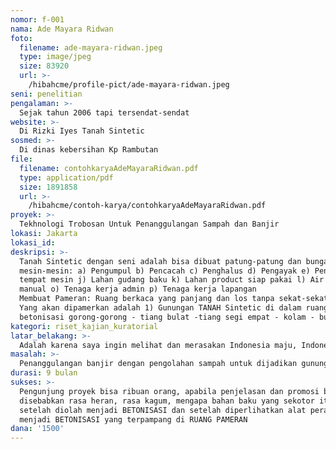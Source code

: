 ```yaml
---
nomor: f-001
nama: Ade Mayara Ridwan
foto:
  filename: ade-mayara-ridwan.jpeg
  type: image/jpeg
  size: 83920
  url: >-
    /hibahcme/profile-pict/ade-mayara-ridwan.jpeg
seni: penelitian
pengalaman: >-
  Sejak tahun 2006 tapi tersendat-sendat
website: >-
  Di Rizki Iyes Tanah Sintetic 
sosmed: >-
  Di dinas kebersihan Kp Rambutan
file:
  filename: contohkaryaAdeMayaraRidwan.pdf
  type: application/pdf
  size: 1891858
  url: >-
    /hibahcme/contoh-karya/contohkaryaAdeMayaraRidwan.pdf
proyek: >-
  Tekhnologi Trobosan Untuk Penanggulangan Sampah dan Banjir
lokasi: Jakarta
lokasi_id:
deskripsi: >-
  Tanah Sintetic dengan seni adalah bisa dibuat patung-patung dan bunga-bunga juga gapura dan huruf-huruf. Yang dibutuhkan adalah
  mesin-mesin: a) Pengumpul b) Pencacah c) Penghalus d) Pengayak e) Pengering f) Pencampur g) Pencetak h) Pengangkut i) Lahan
  tempat mesin j) Lahan gudang baku k) Lahan product siap pakai l) Air bersih / listrik m) Alat-alat perkantoran n) Alat-alat
  manual o) Tenaga kerja admin p) Tenaga kerja lapangan
  Membuat Pameran: Ruang berkaca yang panjang dan los tanpa sekat-sekat
  Yang akan dipamerkan adalah 1) Gunungan TANAH Sintetic di dalam ruang berkaca 2) Ruang tanpa kaca untuk product-product yang berupa
  betonisasi gorong-gorong - tiang bulat -tiang segi empat - kolam - bunga-bunga - gapura - dan trotoar
kategori: riset_kajian_kuratorial
latar_belakang: >-
  Adalah karena saya ingin melihat dan merasakan Indonesia maju, Indonesia bersih, Indonesia sehat
masalah: >-
  Penanggulangan banjir dengan pengolahan sampah untuk dijadikan gunungan tanah sintetic
durasi: 9 bulan
sukses: >-
  Pengunjung proyek bisa ribuan orang, apabila penjelasan dan promosi bisa sampai menjangkau semua lapisan masyarakat, hal ini
  disebabkan rasa heran, rasa kagum, mengapa bahan baku yang sekotor itu, sebau itu bisa tak tampak lagi bekas-bekasnya
  setelah diolah menjadi BETONISASI dan setelah diperlihatkan alat peraga yang membuktikan bahwa TANAH SINTETIS yang diubah
  menjadi BETONISASI yang terpampang di RUANG PAMERAN
dana: '1500'
---
```

